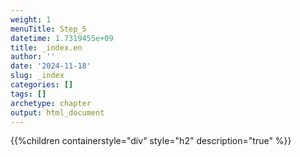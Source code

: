 ```yaml
---
weight: 1
menuTitle: Step_5
datetime: 1.7319455e+09
title: _index.en
author: ''
date: '2024-11-18'
slug: _index
categories: []
tags: []
archetype: chapter
output: html_document
---
```


{{%children containerstyle="div" style="h2" description="true" %}}
